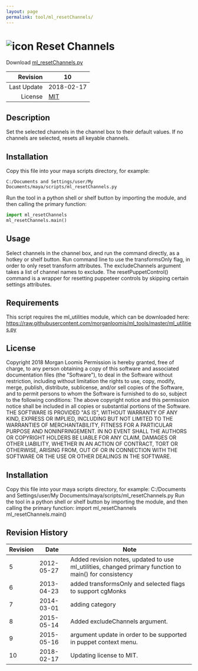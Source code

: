 ```yaml
---
layout: page
permalink: tool/ml_resetChannels/
---
```


# ![icon](https://raw.githubusercontent.com/morganloomis/ml_tools/master/icons//ml_resetChannels.png) Reset Channels
Download [ml_resetChannels.py](https://raw.githubusercontent.com/morganloomis/ml_tools/master/ml_resetChannels.py)

| Revision | 10 |
|---:|---|
| Last Update | 2018-02-17 |
| License | [MIT](https://opensource.org/licenses/MIT) |

## Description

 Set the selected channels in the channel box to their default values. If no channels are selected, resets all keyable channels. 

## Installation

Copy this file into your maya scripts directory, for example:

`C:/Documents and Settings/user/My Documents/maya/scripts/ml_resetChannels.py`

Run the tool in a python shell or shelf button by importing the module, 
and then calling the primary function:

```python
import ml_resetChannels
ml_resetChannels.main()
```

## Usage

 Select channels in the channel box, and run the command directly, as a hotkey or shelf button. Run command line to use the transformsOnly flag, in order to only reset transform attributes. The excludeChannels argument takes a list of channel names to exclude. The resetPuppetControl() command is a wrapper for resetting puppeteer controls by skipping certain settings attributes. 

## Requirements

 This script requires the ml_utilities module, which can be downloaded here: https://raw.githubusercontent.com/morganloomis/ml_tools/master/ml_utilities.py 

## License

 Copyright 2018 Morgan Loomis Permission is hereby granted, free of charge, to any person obtaining a copy of this software and associated documentation files (the "Software"), to deal in the Software without restriction, including without limitation the rights to use, copy, modify, merge, publish, distribute, sublicense, and/or sell copies of the Software, and to permit persons to whom the Software is furnished to do so, subject to the following conditions: The above copyright notice and this permission notice shall be included in all copies or substantial portions of the Software. THE SOFTWARE IS PROVIDED "AS IS", WITHOUT WARRANTY OF ANY KIND, EXPRESS OR IMPLIED, INCLUDING BUT NOT LIMITED TO THE WARRANTIES OF MERCHANTABILITY, FITNESS FOR A PARTICULAR PURPOSE AND NONINFRINGEMENT. IN NO EVENT SHALL THE AUTHORS OR COPYRIGHT HOLDERS BE LIABLE FOR ANY CLAIM, DAMAGES OR OTHER LIABILITY, WHETHER IN AN ACTION OF CONTRACT, TORT OR OTHERWISE, ARISING FROM, OUT OF OR IN CONNECTION WITH THE SOFTWARE OR THE USE OR OTHER DEALINGS IN THE SOFTWARE. 

## Installation

 Copy this file into your maya scripts directory, for example: C:/Documents and Settings/user/My Documents/maya/scripts/ml_resetChannels.py Run the tool in a python shell or shelf button by importing the module, and then calling the primary function: import ml_resetChannels ml_resetChannels.main() 

## Revision History

| Revision | Date | Note|
|---|---|---|
|5|2012-05-27|Added revision notes, updated to use ml_utilities, changed primary function to main() for consistency|
|6|2013-04-23|added transformsOnly and selected flags to support cgMonks|
|7|2014-03-01|adding category|
|8|2015-05-14|Added excludeChannels argument.|
|9|2015-05-16|argument update in order to be supported in puppet context menu.|
|10|2018-02-17|Updating license to MIT.|

